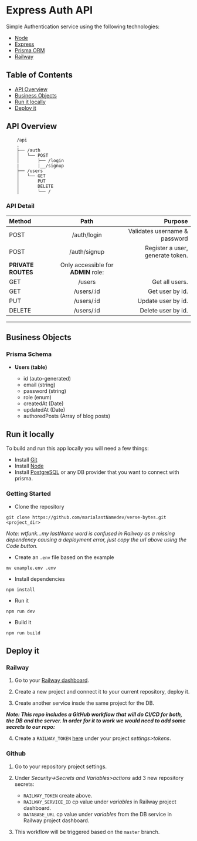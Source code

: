 # Express Auth API

Simple Authentication service using the following technologies:

- [Node](https://nodejs.org/en/)
- [Express](https://expressjs.com/en/api.html)
- [Prisma ORM](https://www.prisma.io/)
- [Railway](https://railway.app/)

## Table of Contents

- [API Overview](#api-overview)
- [Business Objects](#business-objects)
- [Run it locally](#run-it-locally)
- [Deploy it](#deploy-it)

## API Overview

```
    /api
    .
    ├── /auth
    │   └── POST
    │       ├── /login
    |       |__/signup
    ├── /users
    │   └── GET
    │       PUT
    │       DELETE
    │       └── /
```

### API Detail

| Method             |                Path                 |                          Purpose |
| :----------------- | :---------------------------------: | -------------------------------: |
| POST               |             /auth/login             |    Validates username & password |
| POST               |            /auth/signup             | Register a user, generate token. |
| **PRIVATE ROUTES** | Only accessible for **ADMIN** role: |
| GET                |               /users                |                   Get all users. |
| GET                |             /users/:id              |                  Get user by id. |
| PUT                |             /users/:id              |               Update user by id. |
| DELETE             |             /users/:id              |               Delete user by id. |

---

## Business Objects

### Prisma Schema

- **Users (table)**

  - id (auto-generated)
  - email (string)
  - password (string)
  - role (enum)
  - createdAt (Date)
  - updatedAt (Date)
  - authoredPosts (Array of blog posts)

## Run it locally

To build and run this app locally you will need a few things:

- Install [Git](https://www.git-scm.com/)
- Install [Node](https://nodejs.org/en/)
- Install [PostgreSQL](https://www.postgresql.org/download/) or any DB provider that you want to connect with prisma.

### Getting Started

- Clone the repository

```
git clone https://github.com/marialastNamedev/verse-bytes.git <project_dir>
```

_Note: wtfunk...my lastName word is confused in Railway as a missing dependency causing a deployment error, just copy the url above using the Code button._

- Create an `.env` file based on the example

```
mv example.env .env
```

- Install dependencies

```
npm install
```

- Run it

```
npm run dev
```

- Build it

```
npm run build
```

## Deploy it

### Railway

1. Go to your [Railway dashboard](https://railway.app/dashboard).

2. Create a new project and connect it to your current repository, deploy it.

3. Create another service insde the same project for the DB.

**_Note: This repo includes a GitHub workflow that will do CI/CD for both, the DB and the server. In order for it to work we would need to add some secrets to our repo:_**

4. Create a `RAILWAY_TOKEN` [here](https://railway.app/project/) under your project _settings>tokens_.

### Github

1. Go to your repository project settings.

2. Under _Security->Secrets and Variables>actions_ add 3 new repository secrets:

   - `RAILWAY_TOKEN` create above.
   - `RAILWAY_SERVICE_ID` cp value under _variables_ in Railway project dashboard.
   - `DATABASE_URL` cp value under _variables_ from the DB service in Railway project dashboard.

3. This workflow will be triggered based on the `master` branch.
